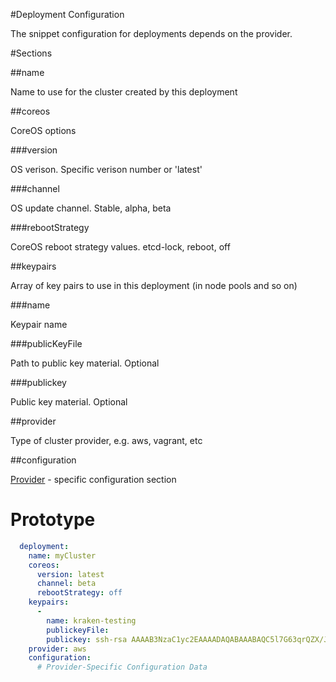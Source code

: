 #Deployment Configuration

The snippet configuration for deployments depends on the provider.

#Sections

##name

Name to use for the cluster created by this deployment

##coreos

CoreOS options 

###version

OS verison. Specific verison number or 'latest'

###channel 

OS update channel. Stable, alpha, beta

###rebootStrategy

CoreOS reboot strategy values. etcd-lock, reboot, off

##keypairs

Array of key pairs to use in this deployment (in node pools and so on)

###name 

Keypair name

###publicKeyFile

Path to public key material. Optional

###publickey

Public key material. Optional

##provider

Type of cluster provider, e.g. aws, vagrant, etc

##configuration

[Provider](deployments/README.md) - specific configuration section

# Prototype
```yaml
  deployment:  
    name: myCluster
    coreos:
      version: latest
      channel: beta
      rebootStrategy: off
    keypairs:
      -
        name: kraken-testing
        publickeyFile: 
        publickey: ssh-rsa AAAAB3NzaC1yc2EAAAADAQABAAABAQC5l7G63qrQZX/JomlW4jL6JP8ZIWVuQboRcBmD8AzQC5L/z2wBpfw9URGonreBNfiA/ASZ9XndKc4THj3D4a0jd87hlwwRRaL8m5cYvU4J5g2224FRbOhmvxItmrwDE1pIK/wkvZbgyhTtgNW3B+nmTmhni1q3GRH+TmXwE6OT6pcoUdvraMbMoSBeUsserwAGxc0GnEp+LPESfrNLSP5+DRcg/JpqFNE+Teg6SV3F98l0DPAW1/BEGQcuCPv2XOZ3QKaz3WUR9CRiC7oIRGRL8LL8j3DTM7mJX9EDE4J94fqBDAMYV0vpQgTHxwP3nj62CeUcwNGnWyPOOiM1TquD dummy@donotuse.io
    provider: aws
    configuration:
      # Provider-Specific Configuration Data      
```

